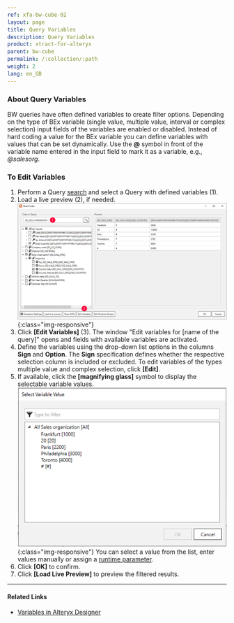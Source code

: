 ```yaml
---
ref: xfa-bw-cube-02
layout: page
title: Query Variables
description: Query Variables
product: xtract-for-alteryx
parent: bw-cube
permalink: /:collection/:path
weight: 2
lang: en_GB
---
```


### About Query Variables
BW queries have often defined variables to create filter options. Depending on the type of BEx variable (single value, multiple value, interval or complex selection) input fields of the variables are enabled or disabled.
Instead of hard coding a value for the BEx variable you can define variables with values that can be set dynamically.
Use the **@** symbol in front of the variable name entered in the input field to mark it as a variable, e.g., *@salesorg*. 

### To Edit Variables
1. Perform a Query [search](./using-bw-cube-component#to-search-for-a-bw-cube-or-query) and select a Query with defined variables (1).
2. Load a live preview (2), if needed. 
![Edit Variables Button](/img/content/xfa/xfa_variables.png){:class="img-responsive"}
3. Click **[Edit Variables]** (3). The window "Edit variables for [name of the query]" opens and fields with available variables are activated. 
4. Define the variables using the drop-down list options in the columns **Sign** and **Option**. 
The **Sign** specification defines whether the respective selection column is included or excluded.
To edit variables of the types multiple value and complex selection, click **[Edit]**.
5. If available, click the **[magnifying glass]** symbol to display the selectable variable values.
![Edit Variables](/img/content/xfa/xfa_query_var.png){:class="img-responsive"}
You can select a value from the list, enter values manually or assign a [runtime parameter](./edit-runtime-parameters).
6. Click **[OK]** to confirm. 
7. Click **[Load Live Preview]** to preview the filtered results.

*****
#### Related Links
- [Variables in Alteryx Designer](https://help.alteryx.com/10.6/Reference/Variables.htm)

